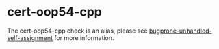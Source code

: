 cert-oop54-cpp
==============

The cert-oop54-cpp check is an alias, please see
[bugprone-unhandled-self-assignment](https://clang.llvm.org/extra/clang-tidy/checks/bugprone-unhandled-self-assignment.html)
for more information.
